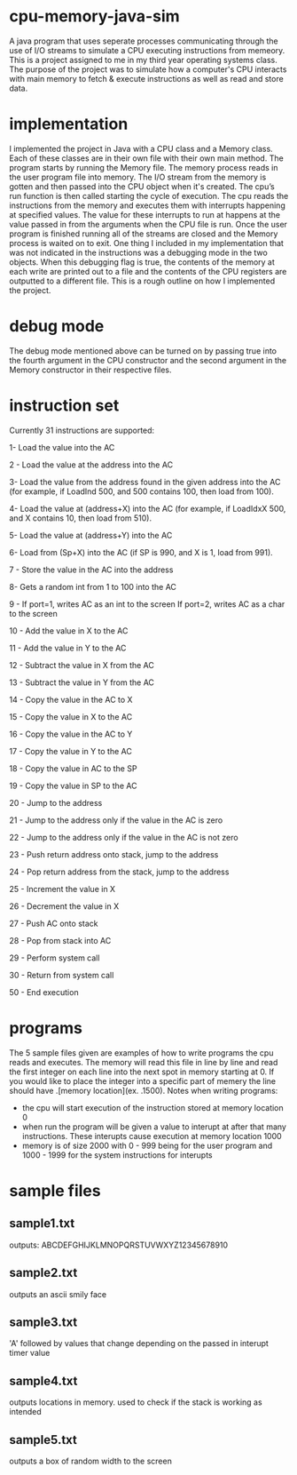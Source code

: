 # cpu-memory-java-sim
 A java program that uses seperate processes communicating through the use of I/O streams to simulate a CPU executing instructions from memeory. This is a project assigned to me in my third year operating systems class. The purpose of the project was to simulate how a computer's CPU interacts with main memory to fetch & execute instructions as well as read and store data.
 
# implementation
 I implemented the project in Java with a CPU class and a Memory class. Each of these classes are in their own file with their own main method. The program starts by running the Memory file. The memory process reads in the user program file into memory. The I/O stream from the memory is gotten and then passed into the CPU object when it's created. The cpu’s run function is then called starting the cycle of execution. The cpu reads the instructions from the memory and executes them with interrupts happening at specified values. The value for these interrupts to run at happens at the value passed in from the arguments when the CPU file is run. Once the user program is finished running all of the streams are closed and the Memory process is waited on to exit. One thing I included in my implementation that was not indicated in the instructions was a debugging mode in the two objects. When this debugging flag is true, the contents of the memory at each write are printed out to a file and the contents of the CPU registers are outputted to a different file. This is a rough outline on how I implemented the project.
 
 # debug mode
  The debug mode mentioned above can be turned on by passing true into the fourth argument in the CPU constructor and the second argument in the Memory constructor in their respective files. 
 
 # instruction set
 Currently 31 instructions are supported:
 
 1- Load the value into the AC

2 - Load the value at the address into the AC

3- Load the value from the address found in the given address into the AC (for example, if LoadInd 500, and 500 contains 100, then load from 100).

4- Load the value at (address+X) into the AC
(for example, if LoadIdxX 500, and X contains 10, then load from 510).

5- Load the value at (address+Y) into the AC

6- Load from (Sp+X) into the AC (if SP is 990, and X is 1, load from 991).

7 - Store the value in the AC into the address

8- Gets a random int from 1 to 100 into the AC

9 - If port=1, writes AC as an int to the screen
If port=2, writes AC as a char to the screen

10 - Add the value in X to the AC

11 - Add the value in Y to the AC

12 - Subtract the value in X from the AC

13 - Subtract the value in Y from the AC

14 - Copy the value in the AC to X

15 - Copy the value in X to the AC

16 - Copy the value in the AC to Y

17 - Copy the value in Y to the AC

18 - Copy the value in AC to the SP

19 - Copy the value in SP to the AC 

20 - Jump to the address

21 - Jump to the address only if the value in the AC is zero

22 - Jump to the address only if the value in the AC is not zero

23 - Push return address onto stack, jump to the address

24 - Pop return address from the stack, jump to the address

25 - Increment the value in X

26 - Decrement the value in X

27 - Push AC onto stack

28 - Pop from stack into AC

29 - Perform system call

30 - Return from system call

50 - End execution

# programs
 The 5 sample files given are examples of how to write programs the cpu reads and executes. The memory will read this file in line by line and read the first integer on each line into the next spot in memory starting at 0. If you would like to place the integer into a specific part of memery the line should have .[memory location](ex. .1500). 
 Notes when writing programs:
 * the cpu will start execution of the instruction stored at memory location 0
 * when run the program will be given a value to interupt at after that many instructions. These interupts cause execution at memory location 1000
 * memory is of size 2000 with 0 - 999 being for the user program and 1000 - 1999 for the system instructions for interupts

# sample files
 ## sample1.txt
  outputs: ABCDEFGHIJKLMNOPQRSTUVWXYZ12345678910
 ## sample2.txt
  outputs an ascii smily face
 ## sample3.txt
  'A' followed by values that change depending on the passed in interupt timer value
 ## sample4.txt
  outputs locations in memory. used to check if the stack is working as intended
 ## sample5.txt
  outputs a box of random width to the screen
